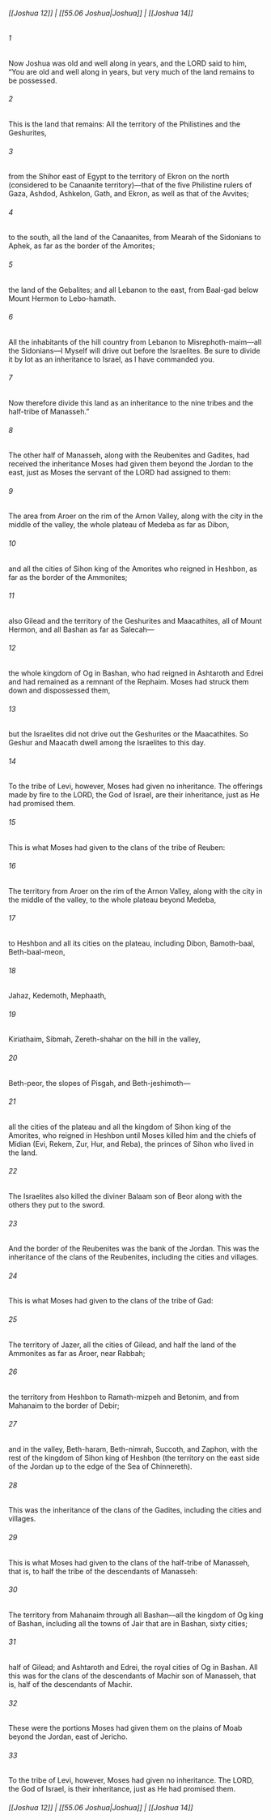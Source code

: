 
###### [[Joshua 12]] | [[55.06 Joshua|Joshua]] | [[Joshua 14]]

###### 1
Now Joshua was old and well along in years, and the LORD said to him, “You are old and well along in years, but very much of the land remains to be possessed.
###### 2
This is the land that remains: All the territory of the Philistines and the Geshurites,
###### 3
from the Shihor east of Egypt to the territory of Ekron on the north (considered to be Canaanite territory)—that of the five Philistine rulers of Gaza, Ashdod, Ashkelon, Gath, and Ekron, as well as that of the Avvites;
###### 4
to the south, all the land of the Canaanites, from Mearah of the Sidonians to Aphek, as far as the border of the Amorites;
###### 5
the land of the Gebalites; and all Lebanon to the east, from Baal-gad below Mount Hermon to Lebo-hamath.
###### 6
All the inhabitants of the hill country from Lebanon to Misrephoth-maim—all the Sidonians—I Myself will drive out before the Israelites. Be sure to divide it by lot as an inheritance to Israel, as I have commanded you.
###### 7
Now therefore divide this land as an inheritance to the nine tribes and the half-tribe of Manasseh.”
###### 8
The other half of Manasseh, along with the Reubenites and Gadites, had received the inheritance Moses had given them beyond the Jordan to the east, just as Moses the servant of the LORD had assigned to them:
###### 9
The area from Aroer on the rim of the Arnon Valley, along with the city in the middle of the valley, the whole plateau of Medeba as far as Dibon,
###### 10
and all the cities of Sihon king of the Amorites who reigned in Heshbon, as far as the border of the Ammonites;
###### 11
also Gilead and the territory of the Geshurites and Maacathites, all of Mount Hermon, and all Bashan as far as Salecah—
###### 12
the whole kingdom of Og in Bashan, who had reigned in Ashtaroth and Edrei and had remained as a remnant of the Rephaim. Moses had struck them down and dispossessed them,
###### 13
but the Israelites did not drive out the Geshurites or the Maacathites. So Geshur and Maacath dwell among the Israelites to this day.
###### 14
To the tribe of Levi, however, Moses had given no inheritance. The offerings made by fire to the LORD, the God of Israel, are their inheritance, just as He had promised them.
###### 15
This is what Moses had given to the clans of the tribe of Reuben:
###### 16
The territory from Aroer on the rim of the Arnon Valley, along with the city in the middle of the valley, to the whole plateau beyond Medeba,
###### 17
to Heshbon and all its cities on the plateau, including Dibon, Bamoth-baal, Beth-baal-meon,
###### 18
Jahaz, Kedemoth, Mephaath,
###### 19
Kiriathaim, Sibmah, Zereth-shahar on the hill in the valley,
###### 20
Beth-peor, the slopes of Pisgah, and Beth-jeshimoth—
###### 21
all the cities of the plateau and all the kingdom of Sihon king of the Amorites, who reigned in Heshbon until Moses killed him and the chiefs of Midian (Evi, Rekem, Zur, Hur, and Reba), the princes of Sihon who lived in the land.
###### 22
The Israelites also killed the diviner Balaam son of Beor along with the others they put to the sword.
###### 23
And the border of the Reubenites was the bank of the Jordan. This was the inheritance of the clans of the Reubenites, including the cities and villages.
###### 24
This is what Moses had given to the clans of the tribe of Gad:
###### 25
The territory of Jazer, all the cities of Gilead, and half the land of the Ammonites as far as Aroer, near Rabbah;
###### 26
the territory from Heshbon to Ramath-mizpeh and Betonim, and from Mahanaim to the border of Debir;
###### 27
and in the valley, Beth-haram, Beth-nimrah, Succoth, and Zaphon, with the rest of the kingdom of Sihon king of Heshbon (the territory on the east side of the Jordan up to the edge of the Sea of Chinnereth).
###### 28
This was the inheritance of the clans of the Gadites, including the cities and villages.
###### 29
This is what Moses had given to the clans of the half-tribe of Manasseh, that is, to half the tribe of the descendants of Manasseh:
###### 30
The territory from Mahanaim through all Bashan—all the kingdom of Og king of Bashan, including all the towns of Jair that are in Bashan, sixty cities;
###### 31
half of Gilead; and Ashtaroth and Edrei, the royal cities of Og in Bashan. All this was for the clans of the descendants of Machir son of Manasseh, that is, half of the descendants of Machir.
###### 32
These were the portions Moses had given them on the plains of Moab beyond the Jordan, east of Jericho.
###### 33
To the tribe of Levi, however, Moses had given no inheritance. The LORD, the God of Israel, is their inheritance, just as He had promised them.

###### [[Joshua 12]] | [[55.06 Joshua|Joshua]] | [[Joshua 14]]
